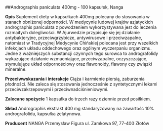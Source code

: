 ##Andrographis paniculata 400mg - 100 kapsułek, Nanga

**Opis** Suplement diety w kapsułkach 400mg polecany do stosowania w stanach obniżonej odporności. W medycynie ludowej krajów azjatyckich andrographis paniculata z powodzeniem wykorzystywana jest do leczenia rozmaitych dolegliwości. W Ajurwedzie przypisuje się jej działanie antybakteryjne, przeciwgrzybicze, antywirusowe i przeciwzapalne, natomiast w Tradycyjnej Medycynie Chińskiej polecana jest przy wszelkich infekcjach układu oddechowego oraz ogólnym wyczerpaniu organizmu. Jedne z ważniejszych substancji czynnych tego surowca to andrografolidy wykazujące działanie wzmacniające, przeciwzapalne, oczyszczające, stymulujące układ odpornościowy oraz flawonoidy, flawony czy związki mineralne.

**Przeciwwskazania i interakcje** Ciąża i karmienie piersią, zaburzenia płodności. Nie zaleca się stosowania jednocześnie z syntetycznymi lekami przeciwzakrzepowymi i przeciwnadciśnieniowymi. 

**Zalecane spożycie** 1 kapsułka do trzech razy dziennie przed posiłkiem.

**Skład** Andrographis ekstrakt 400 mg standaryzowany na zawartość 10% andrografolidu, kapsułka żelatynowa.

**Producent** NANGA Przemysław Figura
ul. Zamkowa 97, 77-400 Złotów